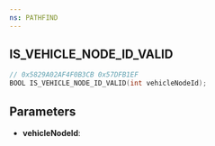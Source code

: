 ```yaml
---
ns: PATHFIND
---
```

## IS_VEHICLE_NODE_ID_VALID

```c
// 0x5829A02AF4F0B3CB 0x57DFB1EF
BOOL IS_VEHICLE_NODE_ID_VALID(int vehicleNodeId);
```

## Parameters
* **vehicleNodeId**:
